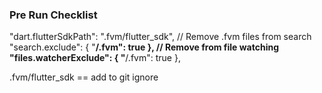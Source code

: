 ### Pre Run Checklist
  "dart.flutterSdkPath": ".fvm/flutter_sdk",
  // Remove .fvm files from search
  "search.exclude": {
    "**/.fvm": true
  },
  // Remove from file watching
  "files.watcherExclude": {
    "**/.fvm": true
  },

  .fvm/flutter_sdk == add to git ignore

  